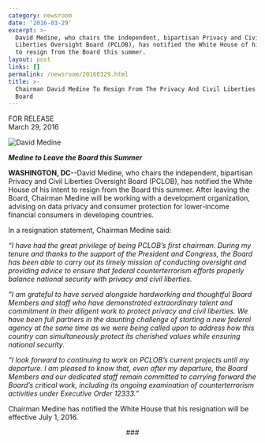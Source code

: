 ```yaml
---
category: newsroom
date: '2016-03-29'
excerpt: >-
  David Medine, who chairs the independent, bipartisan Privacy and Civil
  Liberties Oversight Board (PCLOB), has notified the White House of his intent
  to resign from the Board this summer.
layout: post
links: []
permalink: /newsroom/20160329.html
title: >-
  Chairman David Medine To Resign From The Privacy And Civil Liberties Oversight
  Board
---
```

FOR RELEASE  
March 29, 2016

![David Medine]({{site.baseurl}}/assets/img/board/members/medine.png)

**_Medine to Leave the Board this Summer_**

**WASHINGTON, DC**--David Medine, who chairs the independent, bipartisan Privacy and Civil Liberties Oversight Board (PCLOB), has notified the White House of his intent to resign from the Board this summer. After leaving the Board, Chairman Medine will be working with a development organization, advising on data privacy and consumer protection for lower-income financial consumers in developing countries.

In a resignation statement, Chairman Medine said:

_“I have had the great privilege of being PCLOB’s first chairman. During my tenure and thanks to the support of the President and Congress, the Board has been able to carry out its timely mission of conducting oversight and providing advice to ensure that federal counterterrorism efforts properly balance national security with privacy and civil liberties._

_“I am grateful to have served alongside hardworking and thoughtful Board Members and staff who have demonstrated extraordinary talent and commitment in their diligent work to protect privacy and civil liberties. We have been full partners in the daunting challenge of starting a new federal agency at the same time as we were being called upon to address how this country can simultaneously protect its cherished values while ensuring national security._

_“I look forward to continuing to work on PCLOB’s current projects until my departure. I am pleased to know that, even after my departure, the Board Members and our dedicated staff remain committed to carrying forward the Board’s critical work, including its ongoing examination of counterterrorism activities under Executive Order 12333.”_

Chairman Medine has notified the White House that his resignation will be effective July 1, 2016\.

<center>###</center>
